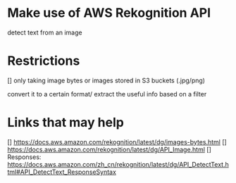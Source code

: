 # Make use of AWS Rekognition API
   detect text from an image

# Restrictions
   [] only taking image bytes or images stored in S3 buckets (.jpg/png)

convert it to a certain format/ extract the useful info based on a filter

# Links that may help
 [] https://docs.aws.amazon.com/rekognition/latest/dg/images-bytes.html
 [] https://docs.aws.amazon.com/rekognition/latest/dg/API_Image.html
 [] Responses: https://docs.aws.amazon.com/zh_cn/rekognition/latest/dg/API_DetectText.html#API_DetectText_ResponseSyntax
 